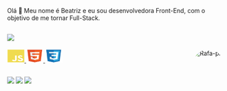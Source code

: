 Olá 👋 Meu nome é Beatriz e eu sou desenvolvedora Front-End, com o objetivo de me tornar Full-Stack.

##

<div>
  <a href="https://github.com/beatrizRadoski">
  <img height="180em" src="https://github-readme-stats.vercel.app/api?username=beatrizRadoski&show_icons=true&theme=dracula&include_all_commits=true&count_private=true"/>
</div>

<div style="display: inline_block"><br>
  <img  alt="Rafa-Js" height="30" width="40" src="https://raw.githubusercontent.com/devicons/devicon/master/icons/javascript/javascript-plain.svg">
  <img  alt="Rafa-HTML" height="30" width="40" src="https://raw.githubusercontent.com/devicons/devicon/master/icons/html5/html5-original.svg">
  <img  alt="Rafa-CSS" height="30" width="40" src="https://raw.githubusercontent.com/devicons/devicon/master/icons/css3/css3-original.svg">
  <img align="right" alt="Rafa-pic" height="150" style="border-radius:50px;" src="https://cdn.discordapp.com/attachments/679381012123222040/1023276844289634395/download20220906135105.png">
</div>
  
  ##
  
  <div> 
<a href="https://discord.gg/689613479321403413" target="_blank"><img src="https://img.shields.io/badge/Discord-7289DA?style=for-the-badge&logo= discord&logoColor=white" target="_blank"></a>
  <a href = "mailto:beatrizradoski03@gmail.com"><img src="https://img.shields.io/badge/-Gmail-%23333?style=for-the-badge&logo=gmail&logoColor=white" destino ="_blank"></a>
  <a href="https://www.linkedin.com/in/beatriz-fumie-radoski-b804981b2/"target="_blank"><img src="https://img.shields.io/badge/-LinkedIn-%230077B5?style=for-the-badge&logo=linkedin&logoColor=white" target="_blank"></a>
